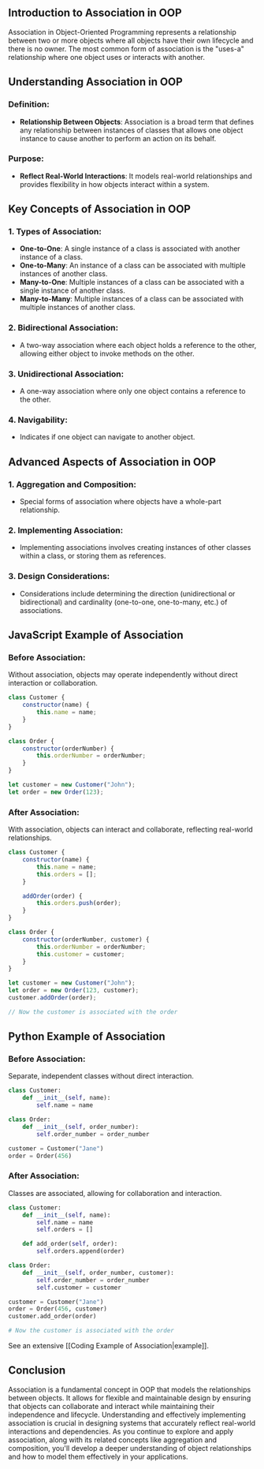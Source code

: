 ## Introduction to Association in OOP

Association in Object-Oriented Programming represents a relationship between two or more objects where all objects have their own lifecycle and there is no owner. The most common form of association is the "uses-a" relationship where one object uses or interacts with another.

## Understanding Association in OOP

### Definition:

- **Relationship Between Objects**: Association is a broad term that defines any relationship between instances of classes that allows one object instance to cause another to perform an action on its behalf.

### Purpose:

- **Reflect Real-World Interactions**: It models real-world relationships and provides flexibility in how objects interact within a system.

## Key Concepts of Association in OOP

### 1. Types of Association:

- **One-to-One**: A single instance of a class is associated with another instance of a class.
- **One-to-Many**: An instance of a class can be associated with multiple instances of another class.
- **Many-to-One**: Multiple instances of a class can be associated with a single instance of another class.
- **Many-to-Many**: Multiple instances of a class can be associated with multiple instances of another class.

### 2. Bidirectional Association:

- A two-way association where each object holds a reference to the other, allowing either object to invoke methods on the other.

### 3. Unidirectional Association:

- A one-way association where only one object contains a reference to the other.

### 4. Navigability:

- Indicates if one object can navigate to another object.

## Advanced Aspects of Association in OOP

### 1. Aggregation and Composition:

- Special forms of association where objects have a whole-part relationship.

### 2. Implementing Association:

- Implementing associations involves creating instances of other classes within a class, or storing them as references.

### 3. Design Considerations:

- Considerations include determining the direction (unidirectional or bidirectional) and cardinality (one-to-one, one-to-many, etc.) of associations.

## JavaScript Example of Association

### Before Association:

Without association, objects may operate independently without direct interaction or collaboration.

```javascript
class Customer {
    constructor(name) {
        this.name = name;
    }
}

class Order {
    constructor(orderNumber) {
        this.orderNumber = orderNumber;
    }
}

let customer = new Customer("John");
let order = new Order(123);
```

### After Association:

With association, objects can interact and collaborate, reflecting real-world relationships.

```javascript
class Customer {
    constructor(name) {
        this.name = name;
        this.orders = [];
    }

    addOrder(order) {
        this.orders.push(order);
    }
}

class Order {
    constructor(orderNumber, customer) {
        this.orderNumber = orderNumber;
        this.customer = customer;
    }
}

let customer = new Customer("John");
let order = new Order(123, customer);
customer.addOrder(order);

// Now the customer is associated with the order
```

## Python Example of Association

### Before Association:

Separate, independent classes without direct interaction.

```python
class Customer:
    def __init__(self, name):
        self.name = name

class Order:
    def __init__(self, order_number):
        self.order_number = order_number

customer = Customer("Jane")
order = Order(456)
```

### After Association:

Classes are associated, allowing for collaboration and interaction.

```python
class Customer:
    def __init__(self, name):
        self.name = name
        self.orders = []

    def add_order(self, order):
        self.orders.append(order)

class Order:
    def __init__(self, order_number, customer):
        self.order_number = order_number
        self.customer = customer

customer = Customer("Jane")
order = Order(456, customer)
customer.add_order(order)

# Now the customer is associated with the order
```

See an extensive [[Coding Example of Association|example]].

## Conclusion

Association is a fundamental concept in OOP that models the relationships between objects. It allows for flexible and maintainable design by ensuring that objects can collaborate and interact while maintaining their independence and lifecycle. Understanding and effectively implementing association is crucial in designing systems that accurately reflect real-world interactions and dependencies. As you continue to explore and apply association, along with its related concepts like aggregation and composition, you'll develop a deeper understanding of object relationships and how to model them effectively in your applications. 